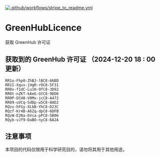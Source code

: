 [![.github/workflows/stripe_to_readme.yml](https://github.com/zjx-kimi/GreenHubLicence/actions/workflows/stripe_to_readme.yml/badge.svg)](https://github.com/zjx-kimi/GreenHubLicence/actions/workflows/stripe_to_readme.yml)
# GreenHubLicence
获取 GreenHub 许可证
## 获取到的 GreenHub 许可证 （2024-12-20 18 : 00 更新）
```
RR1o-Fhp0-ZhBJ-lBC8-66BD
RR1I-Xqvx-jHgR-rOC8-5F31
RR0x-f1dC-Lu1H-9fC8-3D92
RR0t-nZKT-kAeG-GYC8-9DD6
RR0P-DCH8-V0Mx-jcC8-A472
RR09-uVCq-SdDp-w5C8-0AD2
RQzx-hFGy-XLbB-YhC8-D23C
RQzf-Kr4B-A6Zq-dpC8-6DFB
RQzW-E2Na-bVca-pPC8-5B06
RQyb-vJf9-DaBO-nyC8-6A2A
```

## 注意事项

本项目的代码仅限用于科学研究目的，请勿将其用于其他用途。

